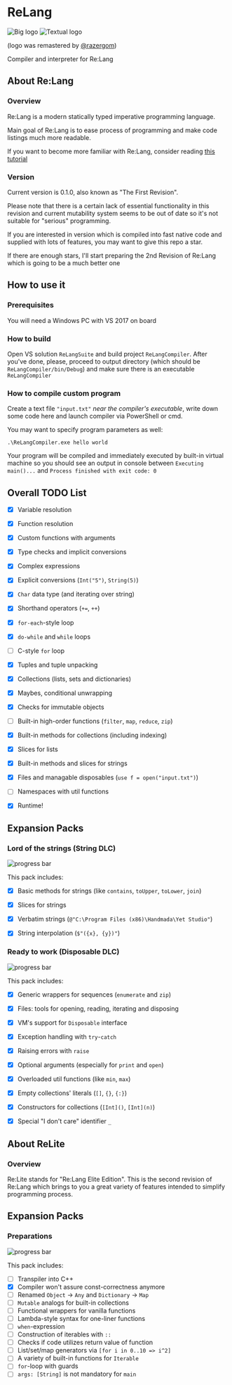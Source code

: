 # ReLang
![Big logo](https://i.imgur.com/Xc607oz.png)
![Textual logo](https://i.imgur.com/fEvpgxB.png)

(logo was remastered by [@razergom](https://github.com/razergom))

Compiler and interpreter for Re:Lang


## About Re:Lang
### Overview
Re:Lang is a modern statically typed imperative programming language.

Main goal of Re:Lang is to ease process of programming and make code listings
much more readable.

If you want to become more familiar with Re:Lang, consider reading
[this tutorial](Docs/TUTORIAL.md)


### Version
Current version is 0.1.0, also known as "The First Revision".

Please note that there is a certain lack of essential functionality in this revision
and current mutability system seems to be out of date
so it's not suitable for "serious" programming.

If you are interested in version which is compiled into fast native code
and supplied with lots of features, you may want to give this repo a star.

If there are enough stars, I'll start preparing the 2nd Revision of Re:Lang
which is going to be a much better one


## How to use it
### Prerequisites
You will need a Windows PC with VS 2017 on board


### How to build
Open VS solution `ReLangSuite` and build project `ReLangCompiler`.
After you've done, please, proceed to output directory
(which should be `ReLangCompiler/bin/Debug`) and make sure there is
an executable `ReLangCompiler`


### How to compile custom program
Create a text file `"input.txt"` *near the compiler's executable*,
write down some code here and launch compiler via PowerShell or cmd.

You may want to specify program parameters as well:
```
.\ReLangCompiler.exe hello world
```

Your program will be compiled and immediately executed by built-in virtual machine
so you should see an output in console between `Executing main()...`
and `Process finished with exit code: 0`


## Overall TODO List
- [x] Variable resolution
- [x] Function resolution
- [x] Custom functions with arguments
- [x] Type checks and implicit conversions
- [x] Complex expressions
- [x] Explicit conversions (`Int("5")`, `String(5)`)
- [x] `Char` data type (and iterating over string)
- [x] Shorthand operators (`+=`, `++`)
- [x] `for-each`-style loop
- [x] `do-while` and `while` loops
- [ ] C-style `for` loop
- [x] Tuples and tuple unpacking
- [x] Collections (lists, sets and dictionaries)
- [x] Maybes, conditional unwrapping
- [x] Checks for immutable objects
- [ ] Built-in high-order functions (`filter`, `map`, `reduce`, `zip`)
- [x] Built-in methods for collections (including indexing)
- [x] Slices for lists
- [x] Built-in methods and slices for strings
- [x] Files and managable disposables (`use f = open("input.txt")`)
- [ ] Namespaces with util functions
- [x] Runtime! 


## Expansion Packs
### Lord of the strings (String DLC)
![progress bar](http://progressed.io/bar/100?title=released)

This pack includes:
- [x] Basic methods for strings (like `contains`, `toUpper`, `toLower`, `join`)
- [x] Slices for strings
- [x] Verbatim strings (`@"C:\Program Files (x86)\Handmada\Yet Studio"`)
- [x] String interpolation (`$"({x}, {y})"`)


### Ready to work (Disposable DLC)
![progress bar](http://progressed.io/bar/100?title=released)

This pack includes:
- [x] Generic wrappers for sequences (`enumerate` and `zip`)
- [x] Files: tools for opening, reading, iterating and disposing
- [x] VM's support for `Disposable` interface
- [x] Exception handling with `try`-`catch`
- [x] Raising errors with `raise`
- [x] Optional arguments (especially for `print` and `open`)
- [x] Overloaded util functions (like `min`, `max`)
- [x] Empty collections' literals (`[]`, `{}`, `{:}`)
- [x] Constructors for collections (`[Int]()`, `[Int](n)`)
- [x] Special "I don't care" identifier `_`



## About ReLite
### Overview
Re:Lite stands for "Re:Lang Elite Edition".
This is the second revision of Re:Lang which brings to you
a great variety of features intended to simplify programming process.


## Expansion Packs
### Preparations
![progress bar](http://progressed.io/bar/7?title=progress)

This pack includes:
- [ ] Transpiler into C++
- [x] Compiler won't assure const-correctness anymore
- [ ] Renamed `Object` -> `Any` and `Dictionary` -> `Map`
- [ ] `Mutable` analogs for built-in collections
- [ ] Functional wrappers for vanilla functions
- [ ] Lambda-style syntax for one-liner functions
- [ ] `when`-expression
- [ ] Construction of iterables with `::`
- [ ] Checks if code utilizes return value of function
- [ ] List/set/map generators via `[for i in 0..10 => i^2]`
- [ ] A variety of built-in functions for `Iterable`
- [ ] `for`-loop with guards
- [ ] `args: [String]` is not mandatory for `main`